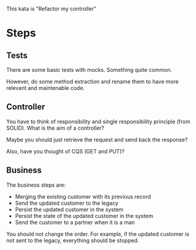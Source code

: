 This kata is "Refactor my controller"

# Steps
## Tests
There are some basic tests with mocks. Something quite common.

However, do some method extraction and rename them to have more relevant
and maintenable code.

## Controller

You have to think of responsibility and single responsibility principle (from SOLID).
What is the aim of a controller?

Maybe you should just retrieve the request and send back the response?

Also, have you thought of CQS (GET and PUT)?

## Business 
The business steps are:
 - Merging the existing customer with its previous record
 - Send the updated customer to the legacy
 - Persist the updated customer in the system
 - Persist the state of the updated customer in the system
 - Send the customer to a partner when it is a man

You should not change the order. For example, if the updated customer is not sent to 
the legacy, everything should be stopped.

